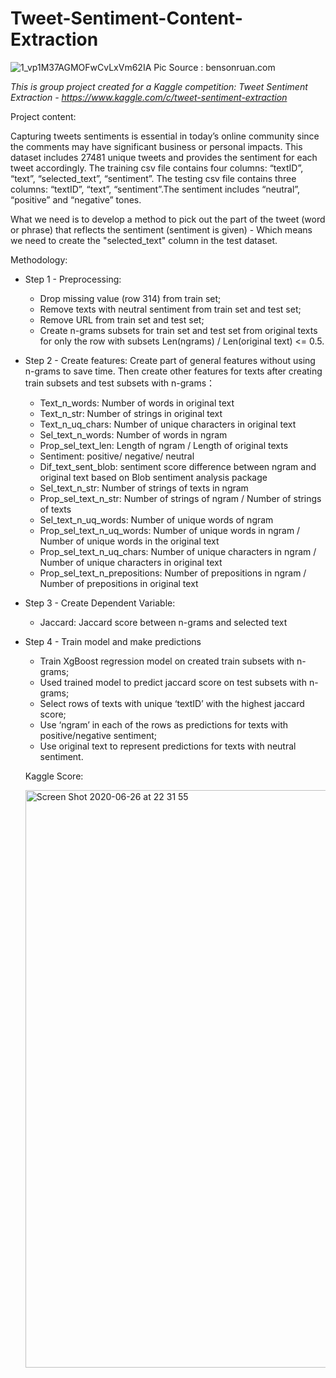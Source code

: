 # Tweet-Sentiment-Content-Extraction

![1_vp1M37AGMOFwCvLxVm62IA](https://user-images.githubusercontent.com/55762821/85913667-c738f480-b804-11ea-964c-c54b4dee7d75.jpeg)
Pic Source : bensonruan.com

*This is group project created for a Kaggle competition: Tweet Sentiment Extraction - https://www.kaggle.com/c/tweet-sentiment-extraction*


Project content:

Capturing tweets sentiments is essential in today’s online community since the comments may have significant business or personal impacts. This dataset includes 27481 unique tweets and provides the sentiment for each tweet accordingly.
The training csv file contains four columns: “textID”, “text”, “selected_text”, “sentiment”. The testing csv file contains three columns: “textID”, “text”, “sentiment”.The sentiment includes “neutral”, “positive” and “negative” tones. 

What we need is to develop a method to pick out the part of the tweet (word or phrase) that reflects the sentiment (sentiment is given) - Which means we need to create the "selected_text" column in the test dataset.

Methodology:
- Step 1 - Preprocessing:
  - Drop missing value (row 314) from train set;
  - Remove texts with neutral sentiment from train set and test set;
  - Remove URL from train set and test set;
  - Create n-grams subsets for train set and test set from original texts for only the row with subsets Len(ngrams) / Len(original text) <= 0.5.
  
- Step 2 - Create features: 
  Create part of general features without using n-grams to save time. Then create other features for texts after creating train subsets and test subsets with n-grams： 
  - Text_n_words: Number of words in original text
  - Text_n_str: Number of strings in original text
  - Text_n_uq_chars: Number of unique characters in original text
  - Sel_text_n_words: Number of words in ngram
  - Prop_sel_text_len: Length of ngram / Length of original texts
  - Sentiment: positive/ negative/ neutral
  - Dif_text_sent_blob: sentiment score difference between ngram and original text based on Blob sentiment analysis package
  - Sel_text_n_str: Number of strings of texts in ngram
  - Prop_sel_text_n_str: Number of strings of ngram / Number of strings of texts
  - Sel_text_n_uq_words: Number of unique words of ngram
  - Prop_sel_text_n_uq_words: Number of unique words in ngram / Number of unique words in the original text
  - Prop_sel_text_n_uq_chars: Number of unique characters in ngram / Number of unique characters in original text
  - Prop_sel_text_n_prepositions: Number of prepositions in ngram / Number of prepositions in original text
- Step 3 - Create Dependent Variable:
  - Jaccard: Jaccard score between n-grams and selected text
- Step 4 - Train model and make predictions
  - Train XgBoost regression model on created train subsets with n-grams;
  - Used trained model to predict jaccard score on test subsets with n-grams;
  - Select rows of texts with unique ‘textID’ with the highest jaccard score;
  - Use ‘ngram’ in each of the rows as predictions for texts with positive/negative sentiment;
  - Use original text to represent predictions for texts with neutral sentiment.
  
  Kaggle Score:
  
  <img width="924" alt="Screen Shot 2020-06-26 at 22 31 55" src="https://user-images.githubusercontent.com/55762821/85913639-8345ef80-b804-11ea-8a34-9fd1df4b50fd.png">
